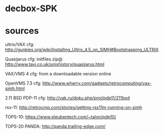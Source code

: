 # decbox-SPK
# sources
ultrix/VAX cfg: http://gunkies.org/wiki/Installing_Ultrix_4.5_on_SIMH#Bootstrapping_ULTRIX

Quasijarus cfg: initfiles.zip@ http://www.tavi.co.uk/unixhistory/quasijarus.html

VAX/VMS 4 cfg: from a downloadable version online

OpenVMS 7.3 cfg: http://www.wherry.com/gadgets/retrocomputing/vax-simh.html

2.11 BSD PDP-11 cfg: http://vak.ru/doku.php/proj/pdp11/211bsd

rsx-11: http://retrocmp.com/stories/getting-rsx11m-running-on-simh

TOPS-10: https://www.steubentech.com/~talon/pdp10/

TOPS-20 PANDA: http://panda.trailing-edge.com/
